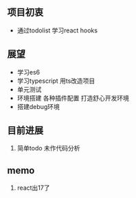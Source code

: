 ## 项目初衷
* 通过todolist 学习react hooks

## 展望
* 学习es6
* 学习typescript 用ts改造项目
* 单元测试 
* 环境搭建 各种插件配置 打造舒心开发环境
* 搭建debug环境

## 目前进展
1. 简单todo  未作代码分析

## memo
1. react出17了